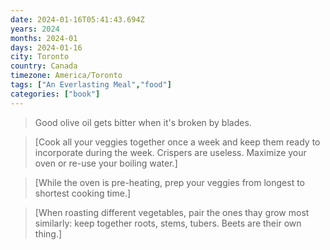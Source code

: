 ```yaml
---
date: 2024-01-16T05:41:43.694Z
years: 2024
months: 2024-01
days: 2024-01-16
city: Toronto
country: Canada
timezone: America/Toronto
tags: ["An Everlasting Meal","food"]
categories: ["book"]
---
```

> Good olive oil gets bitter when it's broken by blades.

> [Cook all your veggies together once a week and keep them ready to incorporate during the week. Crispers are useless. Maximize your oven or re-use your boiling water.]

> [While the oven is pre-heating, prep your veggies from longest to shortest cooking time.]

> [When roasting different vegetables, pair the ones thay grow most similarly: keep together roots, stems, tubers. Beets are their own thing.]
